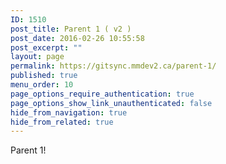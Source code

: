 ```yaml
---
ID: 1510
post_title: Parent 1 ( v2 )
post_date: 2016-02-26 10:55:58
post_excerpt: ""
layout: page
permalink: https://gitsync.mmdev2.ca/parent-1/
published: true
menu_order: 10
page_options_require_authentication: true
page_options_show_link_unauthenticated: false
hide_from_navigation: true
hide_from_related: true
---
```

Parent 1!